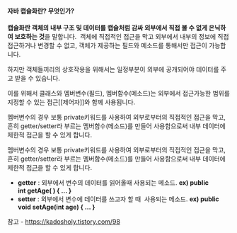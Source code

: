 #### 자바 캡슐화란? 무엇인가?
**캡슐화란 객체의 내부 구조 및 데이터를 캡슐처럼 감싸 외부에서 직접 볼 수 없게 은닉하여 보호하는 것**을 말합니다. 
객체에 직접적인 접근을 막고 외부에서 내부의 정보에 직접접근하거나 변경할 수 없고, 객체가 제공하는 필드와 메소드를 통해서만 접근이 가능합니다.

하지만 객체들끼리의 상호작용을 위해서는 일정부분이 외부에 공개되어야 데이터를 주고 받을 수 있습니다.

이를 위해서 클래스와 멤버변수(필드), 멤버함수(메소드)는 외부에서 접근가능한 범위를 지정할 수 있는 접근[[제어자]]와 함께 사용됩니다.


멤버변수의 경우 보통 private키워드를 사용하여 외부로부터의 직접적인 접근을 막고, 흔히 getter/setter라 부르는 멤버함수(메소드)를 만들어 사용함으로써 내부 데이터에 제한적 접근을 할 수 있게 합니다. 


멤버변수의 경우 보통 private키워드를 사용하여 외부로부터의 직접적인 접근을 막고, 흔히 getter/setter라 부르는 멤버함수(메소드)를 만들어 사용함으로써 내부 데이터에 제한적 접[근]()을 할 수 있게 합니다. 


- **getter** : 외부에서 변수의 데이터를 읽어올때 사용되는 메소드. **ex) **public int getAge( ) { ... }****
- **setter** : 외부에서 변수에 데이터를 쓰고자 할 때  사용되는 메소드. **ex) **public void setAge(int age) { ... }****



참고 -  https://kadosholy.tistory.com/98